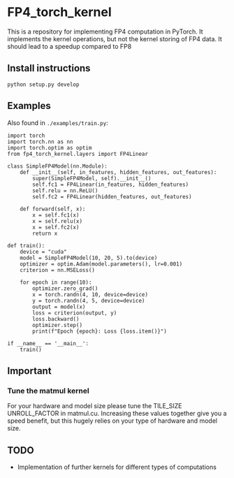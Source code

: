 # FP4_torch_kernel
This is a repository for implementing FP4 computation in PyTorch.
It implements the kernel operations, but not the kernel storing of FP4 data. It should lead to a speedup compared to FP8

## Install instructions
```python setup.py develop```

## Examples
Also found in ```./examples/train.py```:
```
import torch
import torch.nn as nn
import torch.optim as optim
from fp4_torch_kernel.layers import FP4Linear

class SimpleFP4Model(nn.Module):
    def __init__(self, in_features, hidden_features, out_features):
        super(SimpleFP4Model, self).__init__()
        self.fc1 = FP4Linear(in_features, hidden_features)
        self.relu = nn.ReLU()
        self.fc2 = FP4Linear(hidden_features, out_features)
    
    def forward(self, x):
        x = self.fc1(x)
        x = self.relu(x)
        x = self.fc2(x)
        return x

def train():
    device = "cuda"
    model = SimpleFP4Model(10, 20, 5).to(device)
    optimizer = optim.Adam(model.parameters(), lr=0.001)
    criterion = nn.MSELoss()

    for epoch in range(10):
        optimizer.zero_grad()
        x = torch.randn(4, 10, device=device)
        y = torch.randn(4, 5, device=device)
        output = model(x)
        loss = criterion(output, y)
        loss.backward()
        optimizer.step()
        print(f"Epoch {epoch}: Loss {loss.item()}")

if __name__ == '__main__':
    train()
```

## Important
### Tune the matmul kernel
For your hardware and model size please tune the TILE_SIZE UNROLL_FACTOR in matmul.cu. Increasing these values together give you a speed benefit, but this hugely relies on your type of hardware and model size.

## TODO
- Implementation of further kernels for different types of computations
